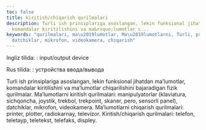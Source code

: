 ```yaml
---
toc: false
title: kiritish/chiqarish qurilmalari
description: Turli ish prinsiplariga asoslangan, lekin funksional jihatdan ma&rsquo;lumotlar,
  komandalar kiritilishini va ma&rsquo;lumotlar c...
keywords: "qurilmalari, ma\u2019lumotlar, Ma\u2019lumotlarni, Turli, printer, panel,
  datchiklar, mikrofon, videokamera, chiqarish"
---
```


Ingliz tilida:
:   input/output device

Rus tilida:
:   устройства ввода/вывода

Turli ish prinsiplariga asoslangan, lekin funksional jihatdan ma’lumotlar, komandalar kiritilishini va ma’lumotlar chiqarilishini bajaradigan fizik qurilmalar. Ma’lumotlarni kiritish qurilmalari: manipulyatorlar (klaviatura, sichqoncha, joystik, trekbol, trekpoint, skaner, pero, sensorli panel), datchiklar, mikrofon, videokamera. Ma’lumotlarni chiqarish qurilmalari: printer, plotter, radiokarnay, televizor. Kiritish/chiqarish qurilmalari: telefon, teletayp, teletekst, telefaks, displey.